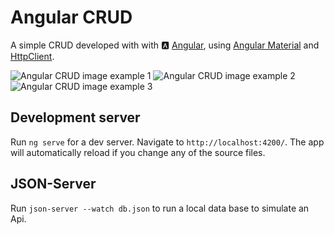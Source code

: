 # Angular CRUD

A simple CRUD developed with with 🅰️ [Angular](https://angular.io/), using [Angular Material](https://material.angular.io/) and [HttpClient](https://angular.io/guide/http).

![Angular CRUD image example 1](https://i.imgur.com/StMWLqC.png)
![Angular CRUD image example 2](https://i.imgur.com/TDFQKe1.png)
![Angular CRUD image example 3](https://i.imgur.com/MpAIhZQ.png)

## Development server

Run `ng serve` for a dev server. Navigate to `http://localhost:4200/`. The app will automatically reload if you change any of the source files.

## JSON-Server

Run `json-server --watch db.json` to run a local data base to simulate an Api.